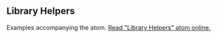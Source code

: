 ## Library Helpers

Examples accompanying the atom.
[Read "Library Helpers" atom online.](https://stepik.org/lesson/107897/step/1)
